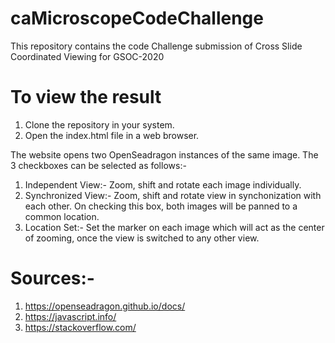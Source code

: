 # caMicroscopeCodeChallenge
This repository contains the code Challenge submission of Cross Slide Coordinated Viewing for GSOC-2020

# To view the result
1. Clone the repository in your system.
2. Open the index.html file in a web browser.

The website opens two OpenSeadragon instances of the same image. The 3 checkboxes can be selected as follows:-

1. Independent View:- Zoom, shift and rotate each image individually.
2. Synchronized View:- Zoom, shift and rotate view in synchonization with each other. On checking this box, both images will be panned to a common location.
3. Location Set:- Set the marker on each image which will act as the center of zooming, once the view is switched to any other view.

# Sources:- 
1. https://openseadragon.github.io/docs/
2. https://javascript.info/
3. https://stackoverflow.com/

